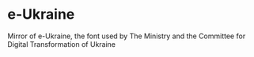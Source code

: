 # e-Ukraine
Mirror of e-Ukraine, the font used by The Ministry and the Committee for Digital Transformation of Ukraine
